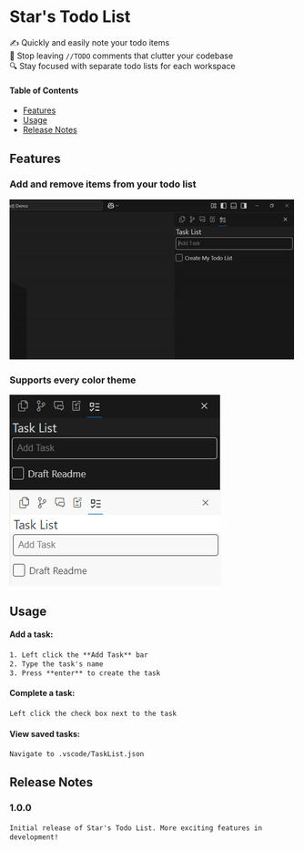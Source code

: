 # Star's Todo List

✍️ Quickly and easily note your todo items  
🧹 Stop leaving ```//TODO``` comments that clutter your codebase  
🔍 Stay focused with separate todo lists for each workspace

#### Table of Contents
- [Features](#features)
- [Usage](#usage)
- [Release Notes](#release-notes)

## Features

### Add and remove items from your todo list  
![Create Delete Demo](https://raw.githubusercontent.com/jaredgoddard/Public-Resources/main/stars-todo-list/V-1.0.0/create-delete-demo.gif)

### Supports every color theme  
![Dark Theme Demo](https://raw.githubusercontent.com/jaredgoddard/Public-Resources/main/stars-todo-list/V-1.0.0/dark-theme-demo.png)  
![Light Theme Demo](https://raw.githubusercontent.com/jaredgoddard/Public-Resources/main/stars-todo-list/V-1.0.0/light-theme-demo.png)


## Usage
#### Add a task:	
	1. Left click the **Add Task** bar
	2. Type the task's name
	3. Press **enter** to create the task

#### Complete a task:
	Left click the check box next to the task

#### View saved tasks:
	Navigate to .vscode/TaskList.json

## Release Notes

### 1.0.0
	Initial release of Star's Todo List. More exciting features in development!

